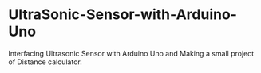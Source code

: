 # UltraSonic-Sensor-with-Arduino-Uno
Interfacing Ultrasonic Sensor with Arduino Uno and Making a small project of Distance calculator.
